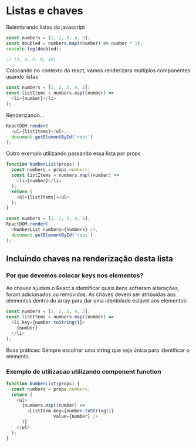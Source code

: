 # Listas e chaves

Relembrando listas do javascript

```js
const numbers = [1, 2, 3, 4, 5];
const doubled = numbers.map((number) => number * 2);
console.log(doubled);

// [2, 4, 6, 8, 10]
```

Colocando no contexto do react, vamos renderizara multiplos componentes usando listas

```js
const numbers = [1, 2, 3, 4, 5];
const listItems = numbers.map((number) =>
  <li>{number}</li>
);

```

Renderizando...

```js
ReactDOM.render(
  <ul>{listItems}</ul>,
  document.getElementById('root')
);
```

Outro exemplo utilizando passando essa lista por props

```js
function NumberList(props) {
  const numbers = props.numbers;
  const listItems = numbers.map((number) =>
    <li>{number}</li>
  );
  return (
    <ul>{listItems}</ul>
  );
}

const numbers = [1, 2, 3, 4, 5];
ReactDOM.render(
  <NumberList numbers={numbers} />,
  document.getElementById('root')
);
```

## Incluindo chaves na renderização desta lista

### Por que devemos colocar keys nos elementos?

As chaves ajudam o React a identificar quais itens sofreram alterações, foram adicionados ou removidos. As chaves devem ser atribuídas aos elementos dentro do array para dar uma identidade estável aos elementos:

```js
const numbers = [1, 2, 3, 4, 5];
const listItems = numbers.map((number) =>
  <li key={number.toString()}>
    {number}
  </li>
);
```

Boas práticas: Sempre escolher uma string que seja única para identificar o elemento.

### Exemplo de utilizacao utilizando component function

```js
function NumberList(props) {
  const numbers = props.numbers;
  return (
    <ul>
      {numbers.map((number) =>
        <ListItem key={number.toString()}
                  value={number} />
      )}
    </ul>
  );
} 
```
